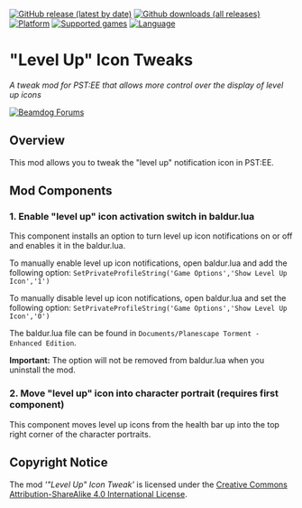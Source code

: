 [![GitHub release (latest by date)](https://img.shields.io/github/v/release/Argent77/A7-LevelUpTweaks?color=darkred&include_prereleases&label=latest%20release)](https://github.com/Argent77/A7-LevelUpTweaks/releases/latest)
[![Github downloads (all releases)](https://img.shields.io/github/downloads/Argent77/A7-LevelUpTweaks/total.svg?color=gold)](https://github.com/Argent77/A7-LevelUpTweaks/releases)
[![Platform](https://img.shields.io/static/v1?label=platform&message=Windows%20%7C%20macOS%20%7C%20Linux&color=informational)](https://github.com/Argent77/A7-LevelUpTweaks/releases/latest)
[![Supported games](https://img.shields.io/static/v1?label=supported%20games&message=PST%3AEE&color=indigo)](https://github.com/Argent77/A7-LevelUpTweaks)
[![Language](https://img.shields.io/static/v1?label=language&message=English%20%7C%20French%20%7C%20German%20%7C%20Italian%20%7C%20Polish&color=limegreen)](https://github.com/Argent77/A7-LevelUpTweaks)

# "Level Up" Icon Tweaks
*A tweak mod for PST:EE that allows more control over the display of level up icons*

[![Beamdog Forums](https://img.shields.io/static/v1?label=Discussion&message=Beamdog%20Forums&color=444&labelColor=eee&style=for-the-badge)](https://forums.beamdog.com/discussion/64259 "Beamdog Forums")

## Overview

This mod allows you to tweak the "level up" notification icon in PST:EE.

## Mod Components

### 1. Enable "level up" icon activation switch in baldur.lua

This component installs an option to turn level up icon notifications on or off and enables it in the baldur.lua.

To manually enable level up icon notifications, open baldur.lua and add the following option:
`SetPrivateProfileString('Game Options','Show Level Up Icon','1')`

To manually disable level up icon notifications, open baldur.lua and set the following option:
`SetPrivateProfileString('Game Options','Show Level Up Icon','0')`

The baldur.lua file can be found in `Documents/Planescape Torment - Enhanced Edition`.

**Important:** The option will not be removed from baldur.lua when you uninstall the mod.


### 2. Move "level up" icon into character portrait (requires first component)

This component moves level up icons from the health bar up into the top right corner of the character portraits.


## Copyright Notice

The mod *'"Level Up" Icon Tweak'* is licensed under the [Creative Commons Attribution-ShareAlike 4.0 International License](http://creativecommons.org/licenses/by-sa/4.0/).
